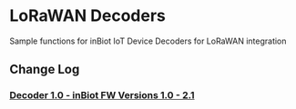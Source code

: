 # LoRaWAN Decoders
Sample functions for inBiot IoT Device Decoders for LoRaWAN integration

## Change Log

### [Decoder 1.0 - inBiot FW Versions 1.0 - 2.1](https://github.com/inBiot-dev/lora-decoders/tree/develop/V1.0.0)

